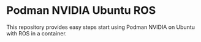 # Podman NVIDIA Ubuntu ROS

This repository provides easy steps start using Podman NVIDIA on Ubuntu with ROS in a container.


